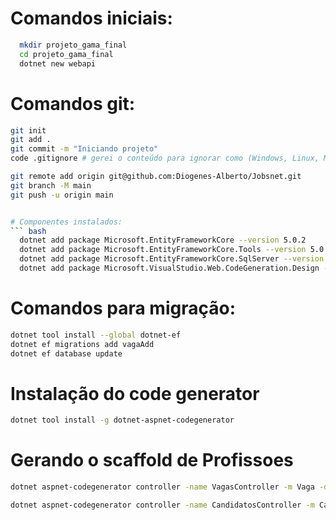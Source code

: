 
# Comandos iniciais:
``` bash
  mkdir projeto_gama_final
  cd projeto_gama_final
  dotnet new webapi
```

# Comandos git:
``` bash
git init
git add .
git commit -m "Iniciando projeto"
code .gitignore # gerei o conteúdo para ignorar como (Windows, Linux, Mac, DotnetCore, VisualStudioCore) no link: https://www.toptal.com/developers/gitignore

git remote add origin git@github.com:Diogenes-Alberto/Jobsnet.git
git branch -M main
git push -u origin main


# Componentes instalados:
``` bash
  dotnet add package Microsoft.EntityFrameworkCore --version 5.0.2
  dotnet add package Microsoft.EntityFrameworkCore.Tools --version 5.0.2
  dotnet add package Microsoft.EntityFrameworkCore.SqlServer --version 5.0.2
  dotnet add package Microsoft.VisualStudio.Web.CodeGeneration.Design --version 5.0.2
```

# Comandos para migração:
``` bash
dotnet tool install --global dotnet-ef
dotnet ef migrations add vagaAdd
dotnet ef database update
```

# Instalação do code generator
``` bash
dotnet tool install -g dotnet-aspnet-codegenerator
```

# Gerando o scaffold de Profissoes
``` bash
dotnet aspnet-codegenerator controller -name VagasController -m Vaga -dc DbContexto --relativeFolderPath Controllers

dotnet aspnet-codegenerator controller -name CandidatosController -m Candidato -dc DbContexto --relativeFolderPath Controllers

```
#